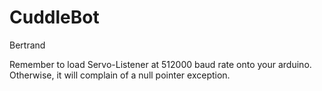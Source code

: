 # CuddleBot
Bertrand

Remember to load Servo-Listener at 512000 baud rate onto your arduino. Otherwise, it will complain of a null pointer exception.
